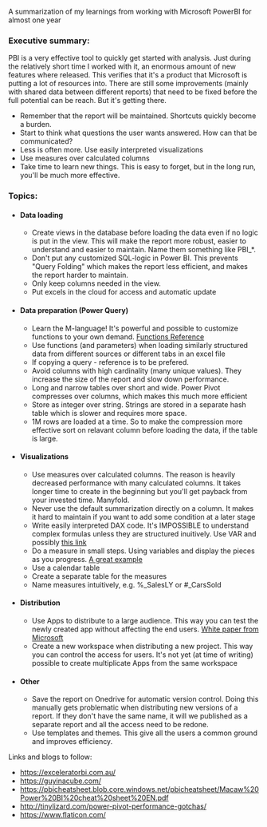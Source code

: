 A summarization of my learnings from working with Microsoft PowerBI for almost one year

### Executive summary:
PBI is a very effective tool to quickly get started with analysis. Just during the relatively short time I worked with it, 
an enormous amount of new features where released. This verifies that it's a product that Microsoft is putting a lot of 
resources into. 
There are still some improvements (mainly with shared data between different reports) that need to be fixed before the 
full potential can be reach. But it's getting there. 

- Remember that the report will be maintained. Shortcuts quickly become a burden.
- Start to think what questions the user wants answered. How can that be communicated?
- Less is often more. Use easily interpreted visualizations
- Use measures over calculated columns
- Take time to learn new things. This is easy to forget, but in the long run, you'll be much more effective.

### Topics:
- #### Data loading
  - Create views in the database before loading the data even if no logic is put in the view. This will make the report more robust,
  easier to understand and easier to maintain. Name them something like PBI_*.
  - Don't put any customized SQL-logic in Power BI. This prevents "Query Folding" which makes the report less efficient, and
  makes the report harder to maintain.
  - Only keep columns needed in the view. 
  - Put excels in the cloud for access and automatic update
  
- #### Data preparation (Power Query)
  - Learn the M-language! It's powerful and possible to customize functions to your own demand. [Functions Reference](https://docs.microsoft.com/en-us/powerquery-m/power-query-m-reference)
  - Use functions (and parameters) when loading similarly structured data from different sources or different tabs in an excel file
  - If copying a query - reference is to be prefered.
  - Avoid columns with high cardinality (many unique values). They increase the size of the report and slow down performance.
  - Long and narrow tables over short and wide. Power Pivot compresses over columns, which makes this much more efficient
  - Store as integer over string. Strings are stored in a separate hash table which is slower and requires more space. 
  - 1M rows are loaded at a time. So to make the compression more effective sort on relavant column before loading the data, if the table is large. 
  
- #### Visualizations
  - Use measures over calculated columns. The reason is heavily decreased performance with many calculated columns. It takes longer time to create in the beginning but you'll get payback from your invested time. Manyfold. 
  - Never use the default summarization directly on a column. It makes it hard to maintain if you want to add some condition at a later stage
  - Write easily interpreted DAX code. It's IMPOSSIBLE to understand complex formulas unless they are structured inuitively. Use VAR and possibly [this link](https://www.daxformatter.com/)
  - Do a measure in small steps. Using variables and display the pieces as you progress. [A great example](https://exceleratorbi.com.au/how-to-solve-a-complex-dax-problem/)
  - Use a calendar table
  - Create a separate table for the measures
  - Name measures intuitively, e.g. %_SalesLY or #_CarsSold
  
- #### Distribution
  - Use Apps to distribute to a large audience. This way you can test the newly created app without affecting the end users. [White paper from Microsoft](https://aka.ms/pbienterprisedeploy)
  - Create a new workspace when distributing a new project. This way you can control the access for users. It's not yet (at time of writing) possible to create multiplicate Apps from the same workspace
- #### Other
  - Save the report on Onedrive for automatic version control. Doing this manually gets problematic when distributing new versions of a report. If they don't have the same name, it will we published as a separate report and all the access need to be redone. 
  - Use templates and themes. This give all the users a common ground and improves efficiency. 
  
Links and blogs to follow:
- https://exceleratorbi.com.au/
- https://guyinacube.com/
- https://pbicheatsheet.blob.core.windows.net/pbicheatsheet/Macaw%20Power%20BI%20cheat%20sheet%20EN.pdf
- http://tinylizard.com/power-pivot-performance-gotchas/
- https://www.flaticon.com/

